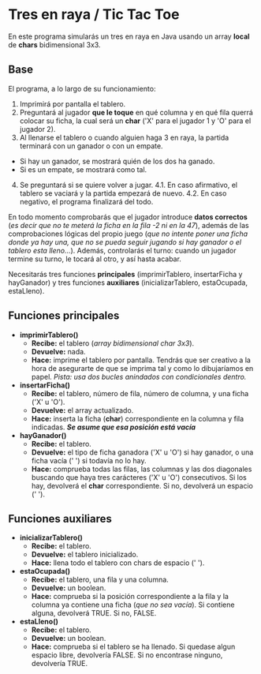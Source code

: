 # Tres en raya / Tic Tac Toe
En este programa simularás un tres en raya en Java usando un array **local** de **chars** bidimensional 3x3.

## Base
El programa, a lo largo de su funcionamiento: 
1. Imprimirá por pantalla el tablero.
2. Preguntará al jugador **que le toque** en qué columna y en qué fila querrá colocar su ficha, la cual será un **char** ('X' para el jugador 1 y 'O' para el jugador 2).
3. Al llenarse el tablero o cuando alguien haga 3 en raya, la partida terminará con un ganador o con un empate.
  - Si hay un ganador, se mostrará quién de los dos ha ganado.
  - Si es un empate, se mostrará como tal.  
4. Se preguntará si se quiere volver a jugar.
  4.1. En caso afirmativo, el tablero se vaciará y la partida empezará de nuevo.
  4.2. En caso negativo, el programa finalizará del todo. 

En todo momento comprobarás que el jugador introduce **datos correctos** (_es decir que no te meterá la ficha en la fila -2 ni en la 47_), además de las comprobaciones lógicas del propio juego (_que no intente poner una ficha donde ya hay una, que no se pueda seguir jugando si hay ganador o el tablero esta lleno..._). Además, controlarás el turno: cuando un jugador termine su turno, le tocará al otro, y así hasta acabar.

Necesitarás tres funciones **principales** (imprimirTablero, insertarFicha y hayGanador) y tres funciones **auxiliares** (inicializarTablero, estaOcupada, estaLleno).

## Funciones principales
- **imprimirTablero()**
  - **Recibe:** el tablero (_array bidimensional char 3x3_).
  - **Devuelve:** nada.
  - **Hace:** imprime el tablero por pantalla. Tendrás que ser creativo a la hora de asegurarte de que se imprima tal y como lo dibujaríamos en papel.
            _Pista: usa dos bucles anindados con condicionales dentro._
- **insertarFicha()**
  - **Recibe:** el tablero, número de fila, número de columna, y una ficha ('X' u 'O').
  - **Devuelve:** el array actualizado.
  - **Hace:** inserta la ficha (**char**) correspondiente en la columna y fila indicadas. **_Se asume que esa posición está vacía_**
- **hayGanador()**
  - **Recibe:** el tablero.
  - **Devuelve:** el tipo de ficha ganadora ('X' u 'O') si hay ganador, o una ficha vacía (' ') si todavía no lo hay.
  - **Hace:** comprueba todas las filas, las columnas y las dos diagonales buscando que haya tres carácteres ('X' u 'O') consecutivos. Si los hay, devolverá el **char** correspondiente. Si no, devolverá un espacio (' ').

## Funciones auxiliares
- **inicializarTablero()**
  - **Recibe:** el tablero.
  - **Devuelve:** el tablero inicializado.
  - **Hace:** llena todo el tablero con chars de espacio (' ').
- **estaOcupada()**
  - **Recibe:** el tablero, una fila y una columna.
  - **Devuelve:** un boolean.
  - **Hace:** comprueba si la posición correspondiente a la fila y la columna ya contiene una ficha (_que no sea vacía_). Si contiene alguna, devolverá TRUE. Si no, FALSE.
- **estaLleno()**
  - **Recibe:** el tablero.
  - **Devuelve:** un boolean.
  - **Hace:** comprueba si el tablero se ha llenado. Si quedase algun espacio libre, devolvería FALSE. Si no encontrase ninguno, devolvería TRUE.


